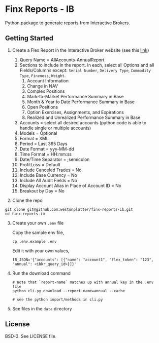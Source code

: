 # Finx Reports - IB
Python package to generate reports from Interactive Brokers.

## Getting Started

1. Create a Flex Report in the Interactive Broker website (see this [link](https://guides.interactivebrokers.com/ap/Content/activityflex.htm))
   1. Query Name = AllAccounts-AnnualReport
   2. Sections to include in the report. In each, select all Options and all Fields/Columns except: `Serial Number`, `Delivery Type`, `Commodity Type`, `Fineness`, `Weight`.
      1. Account Information
      2. Change in NAV
      3. Complex Positions
      4. Mark-to-Market Performance Summary in Base
      5. Month & Year to Date Performance Summary in Base
      6. Open Positions
      7. Option Exercises, Assignments, and Expirations
      8. Realized and Unrealized Performance Summary in Base
   3. Accounts = select all desired accounts (python code is able to handle single or multiple accounts)
   4. Models = Optional
   5. Format = XML
   6. Period = Last 365 Days
   7. Date Format = yyy-MM-dd
   8. Time Format = HH:mm:ss
   9. Date/Time Separator = ;semicolon
   10. ProfitLoss = Default
   11. Include Canceled Trades = No
   12. Include Base Currency = No
   13. Include All Audit Fields = No
   14. Display Account Alias in Place of Account ID = No
   15. Breakout by Day = No


2. Clone the repo
```
git clone git@github.com:westonplatter/finx-reports-ib.git
cd finx-reports-ib
```

3. Create your own `.env` file
    
    Copy the sample env file,
    ```
    cp .env.example .env
    ```

    Edit it with your own values,
    ```
    IB_JSON='{"accounts": [{"name": "account1", "flex_token": "123", "annual": <ibkr_query_id>}]}'
    ```

4. Run the download command
    ```
    # note that `report-name` matches up with annual key in the .env file
    python cli.py download --report-name=annual --cache

    # see the python import/methods in cli.py
    ```

5. See files in the `data` directory



## License
BSD-3. See LICENSE file.
